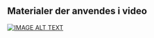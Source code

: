 ## Materialer der anvendes i video 

[![IMAGE ALT TEXT](https://i9.ytimg.com/vi/xgKqfDse-KU/mqdefault.jpg?v=6654abe7&sqp=CMS_xrMG&rs=AOn4CLABkhp9giP5dK1hHnucJpzkS1KuXg)](http://www.youtube.com/watch?v=xgKqfDse-KU "DALF24NLP")
